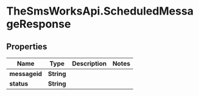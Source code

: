 # TheSmsWorksApi.ScheduledMessageResponse

## Properties
Name | Type | Description | Notes
------------ | ------------- | ------------- | -------------
**messageid** | **String** |  | 
**status** | **String** |  | 


